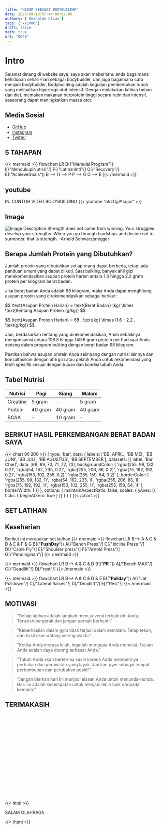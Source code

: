 ```yaml
---
title: "HIDUP SEBAGAI BODYBUILDER"
date: 2023-09-18T07:44:00+07:00
authors: ['Reinaldo Ulian']
tags: ['xx1000']
draft: false
math: true
url: "0048"
---
```

# Intro

Selamat datang di website saya, saya akan meberitahu anda bagaimana kehidupan sehari-hari sebagai bodybuilder, dan juga bagaimana cara menjadi bodybuilder,
Bodybuilding adalah kegiatan pembentukan tubuh yang melibatkan hipertropi otot intensif. Dengan melakukan latihan beban dan diet, memakan makanan berprotein tinggi secara rutin dan intensif, seseorang dapat meningkatkan massa otot.
## Media Sosial
+ [GitHub](https://birongzah.github.io/lecture-notes/)
+ [Instagram](https://www.Instagram.com)
+ [Twitter](https://www.Twitter.com)

## 5 TAHAPAN

{{< mermaid >}}
flowchart LR
  B(("Memulai Program"))
  I[/"MencukupiNutrisi"/]
  P[/"LatihanInti"/]
  O[/"Recovery"/]
  E(("AchieveGoals"))
  B --> I
  I --> P
  P --> O
  O --> E
{{< /mermaid >}}

## youtube
INI CONTOH VIDEO BODYBUILDING
{{< youtube "o9zCgPtsups" >}}
## Image
![Image Description](https://images8.alphacoders.com/570/570996.jpg)
Strength does not come from winning. Your struggles develop your strengths. When you go through hardships and decide not to surrender, that is strength.
-Arnold Schwarzenegger

## Berapa Jumlah Protein yang Dibutuhkan?

Jumlah protein yang dibutuhkan setiap orang dapat berbeda, tetapi ada panduan umum yang dapat diikuti. Saat bulking, banyak ahli gizi merekomendasikan asupan protein harian antara 1.6 hingga 2.2 gram protein per kilogram berat badan.

Jika berat badan Anda adalah 68 kilogram, maka Anda dapat menghitung asupan protein yang direkomendasikan sebagai berikut:

\$$
\text{Asupan Protein Harian} = \text{Berat Badan} (kg) \times \text{Rentang Asupan Protein (g/kg)}
\$$

\$$
\text{Asupan Protein Harian} = 68 \, \text{kg} \times (1.6 - 2.2 \, \text{g/kg})
\$$

Jadi, berdasarkan rentang yang direkomendasikan, Anda sebaiknya mengonsumsi antara 108.8 hingga 149.6 gram protein per hari saat Anda sedang dalam program bulking dengan berat badan 68 kilogram.

Pastikan bahwa asupan protein Anda seimbang dengan nutrisi lainnya dan konsultasikan dengan ahli gizi atau pelatih Anda untuk rekomendasi yang lebih spesifik sesuai dengan tujuan dan kondisi tubuh Anda.
## Tabel Nutrisi
| Nutrisi     | Pagi        | Siang       | Malam       |
|-------------|-------------|-------------|-------------|
| Creatine    | 5 gram      | -           | 5 gram      |
| Protein     | 40 gram     | 40 gram     | 40 gram     |
| BCAA        | -           | 10 gram     | -           |

## BERIKUT HASIL PERKEMBANGAN BERAT BADAN SAYA
{{< chart 90 200 >}}
{
    type: 'bar',
    data: {
        labels: ['BB: APRIL', 'BB MEI', 'BB JUNI', 'BB JULI', 'BB AGUSTUS', 'BB SEPTEMBER'],
        datasets: [{
            label: 'Bar Chart',
            data: [68, 69, 70, 71, 72, 73],
            backgroundColor: [
                'rgba(255, 99, 132, 0.2)',
                'rgba(54, 162, 235, 0.2)',
                'rgba(255, 206, 86, 0.2)',
                'rgba(75, 192, 192, 0.2)',
                'rgba(153, 102, 255, 0.2)',
                'rgba(255, 159, 64, 0.2)'
            ],
            borderColor: [
                'rgba(255, 99, 132, 1)',
                'rgba(54, 162, 235, 1)',
                'rgba(255, 206, 86, 1)',
                'rgba(75, 192, 192, 1)',
                'rgba(153, 102, 255, 1)',
                'rgba(255, 159, 64, 1)'
            ],
            borderWidth: 1
        }]
    },
    options: {
        maintainAspectRatio: false,
        scales: {
            yAxes: [{
                ticks: {
                    beginAtZero: true
                }
            }]
        }
    }
}
{{< /chart >}}

## SET LATIHAN

## Keseharian
Berikut ini merupakan set latihan 
{{< mermaid >}}
flowchart LR
  B--> A & C & D & E & F & G
  B(("<b>PushDay</b>"))
  A[/"Bench Press"/]
  C[/"Incline Press "/]
  D[/"Cable Fly"/]
  E[/"Shoulder press"/]
  F[/"Arnold Press"/]
  G[/"Pendinginan"/]
{{< /mermaid >}}

{{< mermaid >}}
flowchart LR
  B--> A & C & D 
  B(("<b>PR </b>"))
  A[/"Bench MAX"/]
  C[/"Deadlift"/]
  D[/"rest"/]
{{< /mermaid >}}

{{< mermaid >}}
flowchart LR
  B--> A & C & D & E
  B(("<b>Pullday</b>"))
  A[/"Lat Pulldown"/]
  C[/"Lateral Raises"/]
  D[/"Deadlift"/]
  E[/"Rest"/]
{{< /mermaid >}}

## MOTIVASI
>"Setiap latihan adalah langkah menuju versi terbaik diri Anda. Teruslah bergerak dan jangan pernah berhenti."

>"Keberhasilan dalam gym tidak terjadi dalam semalam. Tetap tekun, dan hasil akan datang seiring waktu."

>"Ketika Anda merasa lelah, ingatlah mengapa Anda memulai. Tujuan Anda adalah daya dorong terbesar Anda."

>"Tubuh Anda akan berterima kasih karena Anda memberinya perhatian dan perawatan yang layak. Jadikan gym sebagai tempat pertumbuhan dan perubahan positif."

>"Jangan biarkan hari ini menjadi alasan Anda untuk menunda-nunda. Hari ini adalah kesempatan untuk menjadi lebih baik daripada kemarin."


## TERIMAKASIH
{{< html >}}
<svg width="400" height="300" xmlns="http://www.w3.org/2000/svg">
  <!-- Rectangle with gradients -->
  <defs>
    <linearGradient id="grad1" x1="0%" y1="0%" x2="100%" y2="0%">
      <stop offset="0%" style="stop-color:rgb(255,0,0);stop-opacity:1" />
      <stop offset="100%" style="stop-color:rgb(0,0,255);stop-opacity:1" />
    </linearGradient>
  </defs>
  
  <rect x="20" y="20" width="200" height="100" fill="url(#grad1)" stroke="green" stroke-width="3" />
  
  <!-- Text element -->
  <text x="30" y="160" font-family="Arial" font-size="24" fill="black">SALAM OLAHRAGA</text>
  
  <!-- Circle with animation -->
  <circle cx="250" cy="150" r="20" fill="orange">
    <animate attributeName="r" from="20" to="50" dur="2s" begin="0s" repeatCount="indefinite" />
  </circle>
</svg>
{{< /html >}}

